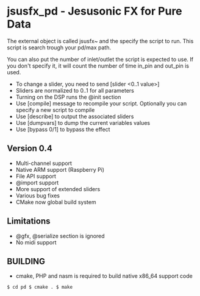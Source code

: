jsusfx_pd - Jesusonic FX for Pure Data
======================================
The external object is called jsusfx~ and the specify the 
script to run. This script is search trough your pd/max path.

You can also put the number of inlet/outlet the script is expected
to use. If you don't specify it, it will count the number of time
in_pin and out_pin is used.

* To change a slider, you need to send [slider <num> <0..1 value>]
* Sliders are normalized to 0..1 for all parameters
* Turning on the DSP runs the @init section
* Use [compile] message to recompile your script. Optionally you can specify a new script to compile
* Use [describe] to output the associated sliders
* Use [dumpvars] to dump the current variables values
* Use [bypass 0/1] to bypass the effect

Version 0.4
-----------
* Multi-channel support
* Native ARM support (Raspberry Pi) 
* File API support
* @import support
* More support of extended sliders
* Various bug fixes
* CMake now global build system

Limitations
-----------
* @gfx, @serialize section is ignored
* No midi support

BUILDING
--------
* cmake, PHP and nasm is required to build native x86_64 support code

`$ cd pd
 $ cmake .
 $ make
`
